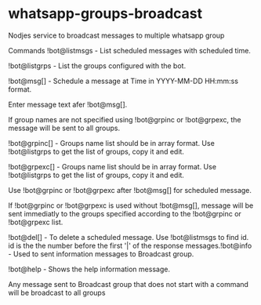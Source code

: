 # whatsapp-groups-broadcast
Nodjes service to broadcast messages to multiple whatsapp group

Commands
!bot@listmsgs - List scheduled messages with scheduled time.

!bot@listgrps - List the groups configured with the bot.

!bot@msg[<Time>] - Schedule a message at Time in YYYY-MM-DD HH:mm:ss format.
  
Enter message text afer !bot@msg[<Time>].
  
If group names are not specified using !bot@grpinc or !bot@grpexc, the message will be sent to all groups.

!bot@grpinc[<Groups the message to be sent>] - Groups name list should be in array format. Use !bot@listgrps to get the list of groups, copy it and edit.
  
!bot@grpexc[<Groups to be excluded when sending message>] - Groups name list should be in array format. Use !bot@listgrps to get the list of groups, copy it and edit.
  
Use !bot@grpinc or !bot@grpexc after !bot@msg[<Time>] for scheduled message.
  
If !bot@grpinc or !bot@grpexc is used without !bot@msg[<Time>], message will be sent immediatly to the groups specified according to the !bot@grpinc or !bot@grpexc list.
  
!bot@del[<id>] - To delete a scheduled message. Use !bot@listmsgs to find id. id is the the number before the first '|' of the response messages.!bot@info - Used to sent information messages to Broadcast group.
  
!bot@help - Shows the help information message.

Any message sent to Broadcast group that does not start with a command will be broadcast to all groups
